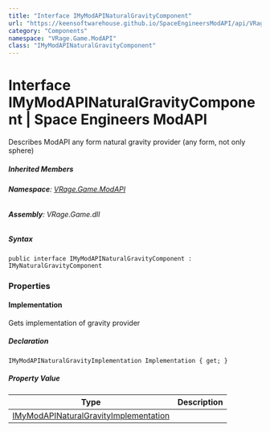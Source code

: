 ```yaml
---
title: "Interface IMyModAPINaturalGravityComponent"
url: "https://keensoftwarehouse.github.io/SpaceEngineersModAPI/api/VRage.Game.ModAPI.IMyModAPINaturalGravityComponent.html"
category: "Components"
namespace: "VRage.Game.ModAPI"
class: "IMyModAPINaturalGravityComponent"
---
```


# Interface IMyModAPINaturalGravityComponent | Space Engineers ModAPI

Describes ModAPI any form natural gravity provider (any form, not only sphere)

##### Inherited Members

###### **Namespace**: [VRage.Game.ModAPI](https://keensoftwarehouse.github.io/SpaceEngineersModAPI/api/VRage.Game.ModAPI.html)

###### **Assembly**: VRage.Game.dll

##### Syntax

```
public interface IMyModAPINaturalGravityComponent : IMyNaturalGravityComponent
```

### Properties

#### Implementation

Gets implementation of gravity provider

##### Declaration

```
IMyModAPINaturalGravityImplementation Implementation { get; }
```

##### Property Value

| Type | Description |
| --- | --- |
| [IMyModAPINaturalGravityImplementation](https://keensoftwarehouse.github.io/SpaceEngineersModAPI/api/VRage.Game.ModAPI.IMyModAPINaturalGravityImplementation.html) |     |